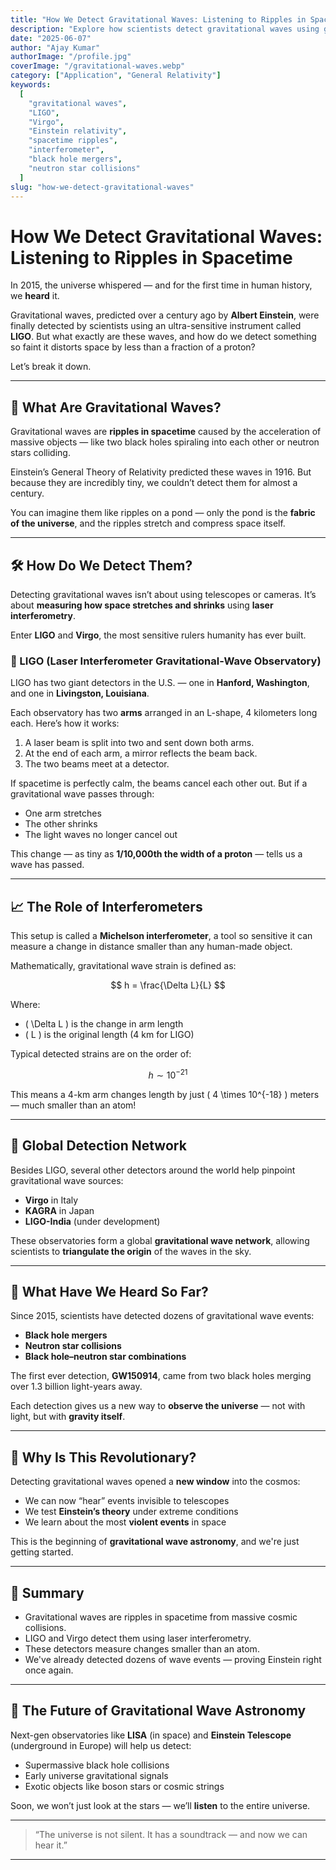 ```yaml
---
title: "How We Detect Gravitational Waves: Listening to Ripples in Spacetime"
description: "Explore how scientists detect gravitational waves using giant lasers and mirrors. Understand how LIGO and Virgo listen to black hole collisions across the cosmos."
date: "2025-06-07"
author: "Ajay Kumar"
authorImage: "/profile.jpg"
coverImage: "/gravitational-waves.webp"
category: ["Application", "General Relativity"]
keywords:
  [
    "gravitational waves",
    "LIGO",
    "Virgo",
    "Einstein relativity",
    "spacetime ripples",
    "interferometer",
    "black hole mergers",
    "neutron star collisions"
  ]
slug: "how-we-detect-gravitational-waves"
---
```


# How We Detect Gravitational Waves: Listening to Ripples in Spacetime

In 2015, the universe whispered — and for the first time in human history, we **heard** it.

Gravitational waves, predicted over a century ago by **Albert Einstein**, were finally detected by scientists using an ultra-sensitive instrument called **LIGO**. But what exactly are these waves, and how do we detect something so faint it distorts space by less than a fraction of a proton?

Let’s break it down.

---

## 🌌 What Are Gravitational Waves?

Gravitational waves are **ripples in spacetime** caused by the acceleration of massive objects — like two black holes spiraling into each other or neutron stars colliding.

Einstein’s General Theory of Relativity predicted these waves in 1916. But because they are incredibly tiny, we couldn’t detect them for almost a century.

You can imagine them like ripples on a pond — only the pond is the **fabric of the universe**, and the ripples stretch and compress space itself.

---

## 🛠️ How Do We Detect Them?

Detecting gravitational waves isn’t about using telescopes or cameras. It’s about **measuring how space stretches and shrinks** using **laser interferometry**.

Enter **LIGO** and **Virgo**, the most sensitive rulers humanity has ever built.

### 🧪 LIGO (Laser Interferometer Gravitational-Wave Observatory)

LIGO has two giant detectors in the U.S. — one in **Hanford, Washington**, and one in **Livingston, Louisiana**.

Each observatory has two **arms** arranged in an L-shape, 4 kilometers long each. Here’s how it works:

1. A laser beam is split into two and sent down both arms.
2. At the end of each arm, a mirror reflects the beam back.
3. The two beams meet at a detector.

If spacetime is perfectly calm, the beams cancel each other out. But if a gravitational wave passes through:

- One arm stretches
- The other shrinks
- The light waves no longer cancel out

This change — as tiny as **1/10,000th the width of a proton** — tells us a wave has passed.

---

## 📈 The Role of Interferometers

This setup is called a **Michelson interferometer**, a tool so sensitive it can measure a change in distance smaller than any human-made object.

Mathematically, gravitational wave strain is defined as:

$$
h = \frac{\Delta L}{L}
$$

Where:

- \( \Delta L \) is the change in arm length
- \( L \) is the original length (4 km for LIGO)

Typical detected strains are on the order of:

$$
h \sim 10^{-21}
$$

This means a 4-km arm changes length by just \( 4 \times 10^{-18} \) meters — much smaller than an atom!

---

## 🔭 Global Detection Network

Besides LIGO, several other detectors around the world help pinpoint gravitational wave sources:

- **Virgo** in Italy
- **KAGRA** in Japan
- **LIGO-India** (under development)

These observatories form a global **gravitational wave network**, allowing scientists to **triangulate the origin** of the waves in the sky.

---

## 🌌 What Have We Heard So Far?

Since 2015, scientists have detected dozens of gravitational wave events:

- **Black hole mergers**
- **Neutron star collisions**
- **Black hole–neutron star combinations**

The first ever detection, **GW150914**, came from two black holes merging over 1.3 billion light-years away.

Each detection gives us a new way to **observe the universe** — not with light, but with **gravity itself**.

---

## 🤯 Why Is This Revolutionary?

Detecting gravitational waves opened a **new window** into the cosmos:

- We can now “hear” events invisible to telescopes
- We test **Einstein’s theory** under extreme conditions
- We learn about the most **violent events** in space

This is the beginning of **gravitational wave astronomy**, and we're just getting started.

---

## 🧠 Summary

- Gravitational waves are ripples in spacetime from massive cosmic collisions.
- LIGO and Virgo detect them using laser interferometry.
- These detectors measure changes smaller than an atom.
- We've already detected dozens of wave events — proving Einstein right once again.

---

## 🚀 The Future of Gravitational Wave Astronomy

Next-gen observatories like **LISA** (in space) and **Einstein Telescope** (underground in Europe) will help us detect:

- Supermassive black hole collisions
- Early universe gravitational signals
- Exotic objects like boson stars or cosmic strings

Soon, we won’t just look at the stars — we’ll **listen** to the entire universe.

---

> “The universe is not silent. It has a soundtrack — and now we can hear it.”

---
